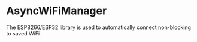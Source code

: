 # AsyncWiFiManager
The ESP8266/ESP32 library is used to automatically connect non-blocking to saved WiFi
